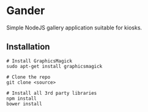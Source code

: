 Gander
======
Simple NodeJS gallery application suitable for kiosks.

Installation
------------

	# Install GraphicsMagick
	sudo apt-get install graphicsmagick

	# Clone the repo
	git clone <source>

	# Install all 3rd party libraries
	npm install
	bower install

